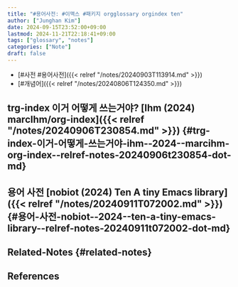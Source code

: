```yaml
---
title: "#용어사전: #이맥스 #패키지 orgglossary orgindex ten"
author: ["Junghan Kim"]
date: 2024-09-15T23:52:00+09:00
lastmod: 2024-11-21T22:18:41+09:00
tags: ["glossary", "notes"]
categories: ["Note"]
draft: false
---
```


-   [#사전 #용어사전]({{< relref "/notes/20240903T113914.md" >}})
-   [#개념어]({{< relref "/notes/20240806T124350.md" >}})

<!--more-->


## trg-index 이거 어떻게 쓰는거야? [Ihm (2024) marcIhm/org-index]({{< relref "/notes/20240906T230854.md" >}}) {#trg-index-이거-어떻게-쓰는거야-ihm--2024--marcihm-org-index--relref-notes-20240906t230854-dot-md}


## 용어 사전 [nobiot (2024) Ten A tiny Emacs library]({{< relref "/notes/20240911T072002.md" >}}) {#용어-사전-nobiot--2024--ten-a-tiny-emacs-library--relref-notes-20240911t072002-dot-md}


## Related-Notes {#related-notes}

## References

<style>.csl-entry{text-indent: -1.5em; margin-left: 1.5em;}</style><div class="csl-bib-body">
</div>
